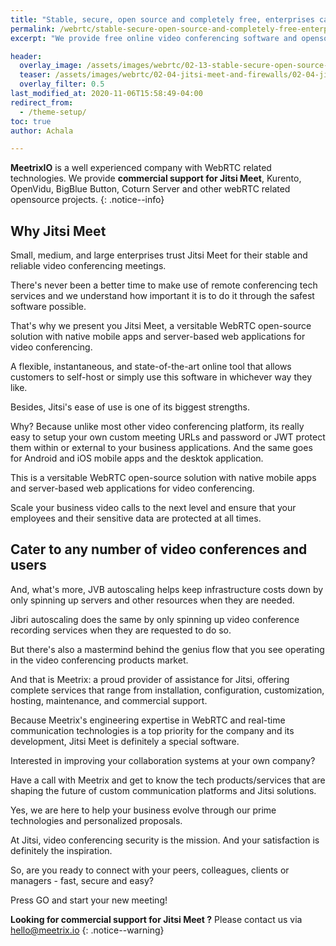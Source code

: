 ```yaml
---
title: "Stable, secure, open source and completely free, enterprises can now rest by having their own conferencing tool with Jitsi"
permalink: /webrtc/stable-secure-open-source-and-completely-free-enterprises-can-now-rest-by-having-their-own-conferencing-tool-with-Jitsi.html
excerpt: "We provide free online video conferencing software and opensource video conferencing tools. Jitsi is such a platform and we can setup and customize on your own or hassel servers with Meetrix. Learn more below."

header:
  overlay_image: /assets/images/webrtc/02-13-stable-secure-open-source-and-completely-free/video-coferencing-jitsi-meet-cover.png
  teaser: /assets/images/webrtc/02-04-jitsi-meet-and-firewalls/02-04-jitsi-meet-and-firewall.jpg
  overlay_filter: 0.5
last_modified_at: 2020-11-06T15:58:49-04:00
redirect_from:
  - /theme-setup/
toc: true
author: Achala

---
```

**MeetrixIO** is a well experienced company with WebRTC related technologies.
We provide **commercial support for Jitsi Meet**, Kurento, OpenVidu, BigBlue Button, Coturn Server and other webRTC related opensource projects.
{: .notice--info}

## Why Jitsi Meet

Small, medium, and large enterprises trust Jitsi Meet for their stable and reliable video conferencing meetings.

There's never been a better time to make use of remote conferencing tech services and we understand how important it is to do it through the safest software possible.

That's why we present you Jitsi Meet, a versitable WebRTC open-source solution with native mobile apps and server-based web applications for video conferencing.

A flexible, instantaneous, and state-of-the-art online tool that allows customers to self-host or simply use this software in whichever way they like.

Besides, Jitsi's ease of use is one of its biggest strengths.

Why? Because unlike most other video conferencing platform, its really easy to setup your own custom meeting URLs and password or JWT protect them within or external to your business applications. And the same goes for Android and iOS mobile apps and the desktok application. 

This is a versitable WebRTC open-source solution with native mobile apps and server-based web applications for video conferencing.

Scale your business video calls to the next level and ensure that your employees and their sensitive data are protected at all times. 

## Cater to any number of video conferences and users

And, what's more, JVB autoscaling helps keep infrastructure costs down by only spinning up servers and other resources when they are needed.

Jibri autoscaling does the same by only spinning up video conference recording services when they are requested to do so.

But there's also a mastermind behind the genius flow that you see operating in the video conferencing products market.

And that is Meetrix: a proud provider of assistance for Jitsi, offering complete services that range from installation, configuration, customization, hosting, maintenance, and commercial support.

Because Meetrix's engineering expertise in WebRTC and real-time communication technologies is a top priority for the company and its development, Jitsi Meet is definitely a special software.

Interested in improving your collaboration systems at your own company?

Have a call with Meetrix and get to know the tech products/services that are shaping the future of custom communication platforms and Jitsi solutions.

Yes, we are here to help your business evolve through our prime technologies and personalized proposals. 

At Jitsi, video conferencing security is the mission. And your satisfaction is definitely the inspiration. 

So, are you ready to connect with your peers, colleagues, clients or managers - fast, secure and easy? 

Press GO and start your new meeting! 

**Looking for commercial support for Jitsi Meet ?** Please contact us via [hello@meetrix.io](https://meetrix.io/contact-us)
{: .notice--warning}